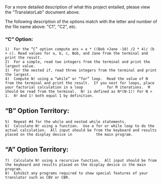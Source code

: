 For a more detailed description of what this project entailed, please view the "TranslatorLab" document above.

The following description of the options match with the letter and number of the file name above: "C1", "C2", etc.

### “C” Option:  
    1)	For the “C” option compute ans = a * ((Bob +Jane -10) /2 * 4)/ (b + c). Read values for a, b, c, Bob, and Jane from the terminal and print the result.  
    2)	For a simple, read two integers from the terminal and print the largest value.  
    3)	For the nested if, read three integers from the terminal and print the largest.  
    4)	Compute N! using a “while” or “for” loop.  Read the value of N from the terminal and print the result.  If you nest for loops, place your factorial calculation in a loop           for M iterations.  M should be read from the terminal.  N! is defined as N*(N-1)! For N > 1.  0! And 1! both equal 1 by definition.  
## “B” Option Territory:  
    5)	Repeat #4 for the while and nested while statements.  
    6)	Calculate N! using a function.  Use a for or while loop to do the actual calculation.  All input should be from the keyboard and results placed on the display device in           the main program.  
## “A” Option Territory:  
    7)	Calculate N! using a recursive function.  All input should be from the keyboard and results placed on the display device in the main program.  
    8)  Exhibit any programs required to show special features of your translator such as CBV or CBR.  
